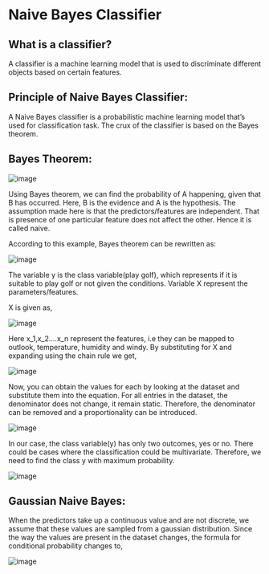 # Naive Bayes Classifier

## What is a classifier?
A classifier is a machine learning model that is used to discriminate different objects based on certain features.


## Principle of Naive Bayes Classifier:
A Naive Bayes classifier is a probabilistic machine learning model that’s used for classification task. The crux of the classifier is based on the Bayes theorem.

## Bayes Theorem:
![image](https://user-images.githubusercontent.com/89921883/226667253-79d8afdd-3d61-47be-bc1b-560e7cf750a5.png)


Using Bayes theorem, we can find the probability of A happening, given that B has occurred. Here, B is the evidence and A is the hypothesis. The assumption made here is that the predictors/features are independent. That is presence of one particular feature does not affect the other. Hence it is called naive.


According to this example, Bayes theorem can be rewritten as:

![image](https://user-images.githubusercontent.com/89921883/226667714-9b5a1757-10bf-458c-b4c5-a5034e9c79e9.png)


The variable y is the class variable(play golf), which represents if it is suitable to play golf or not given the conditions. Variable X represent the parameters/features.


X is given as,

![image](https://user-images.githubusercontent.com/89921883/226668221-974cafb8-8494-4dcb-921c-c9644d3ab7fb.png)


Here x_1,x_2….x_n represent the features, i.e they can be mapped to outlook, temperature, humidity and windy. By substituting for X and expanding using the chain rule we get,

![image](https://user-images.githubusercontent.com/89921883/226668656-7f2c1154-6374-4a73-87ff-ba8f63734711.png)


Now, you can obtain the values for each by looking at the dataset and substitute them into the equation. For all entries in the dataset, the denominator does not change, it remain static. Therefore, the denominator can be removed and a proportionality can be introduced.


![image](https://user-images.githubusercontent.com/89921883/226668880-100baadb-9613-4547-acfc-aac6da3b112d.png)


In our case, the class variable(y) has only two outcomes, yes or no. There could be cases where the classification could be multivariate. Therefore, we need to find the class y with maximum probability.

![image](https://user-images.githubusercontent.com/89921883/226669116-730e1ff5-10ed-4df6-aee5-50952b1c2eda.png)


## Gaussian Naive Bayes:
When the predictors take up a continuous value and are not discrete, we assume that these values are sampled from a gaussian distribution.
Since the way the values are present in the dataset changes, the formula for conditional probability changes to,

![image](https://user-images.githubusercontent.com/89921883/226669550-535799bb-734c-4ef6-9ee5-52f17275110b.png)
